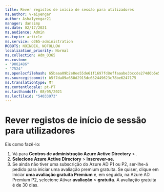 ```yaml
---
title: Rever registos de início de sessão para utilizadores
ms.author: v-aiyengar
author: AshaIyengar21
manager: dansimp
ms.date: 02/17/2021
ms.audience: Admin
ms.topic: article
ms.service: o365-administration
ROBOTS: NOINDEX, NOFOLLOW
localization_priority: Normal
ms.collection: Adm_O365
ms.custom:
- "9002486"
- "7524"
ms.openlocfilehash: 65baaa09b2e8ee55de61f1697fd8effaaabe3bccde274d6b5e5ab2382bdca8c8
ms.sourcegitcommit: b5f7da89a650d2915dc652449623c78be6247175
ms.translationtype: MT
ms.contentlocale: pt-PT
ms.lasthandoff: 08/05/2021
ms.locfileid: "54033973"
---
```

# <a name="review-sign-in-logs-for-users"></a>Rever registos de início de sessão para utilizadores

Eis como fazê-lo:

1. Vá para **Centros de administração Azure Active Directory**  >  **[](https://go.microsoft.com/fwlink/p/?linkid=2067268)**.
1. **Selecione Azure Active Directory**  >  **Inscrever-se.**
1. Se ainda não tiver uma subscrição do Azure AD P1 ou P2, ser-lhe-á pedido para iniciar uma avaliação premium gratuita. Se quiser, clique em Iniciar **uma avaliação gratuita Premium** e, em seguida, na Azure AD Premium P2, selecione Ativar **avaliação**  >  **gratuita.** A avaliação gratuita é de 30 dias.